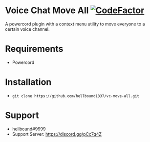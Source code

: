 # Voice Chat Move All [![CodeFactor](https://www.codefactor.io/repository/github/hellbound1337/vc-move-all/badge)](https://www.codefactor.io/repository/github/hellbound1337/vc-move-all)

A powercord plugin with a context menu utility to move everyone to a certain voice channel.

# Requirements

-  Powercord

# Installation

-  `git clone https://github.com/hellbound1337/vc-move-all.git`

# Support

-  hellbound#9999
-  Support Server: https://discord.gg/pCc7q4Z
